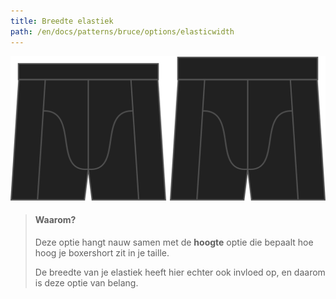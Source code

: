 ```yaml
---
title: Breedte elastiek
path: /en/docs/patterns/bruce/options/elasticwidth
---
```


![De optie voor breedte elastiek bij Bruce](./elasticwidth.svg)

> #### Waarom?
> 
> Deze optie hangt nauw samen met de **hoogte** optie die bepaalt hoe hoog je boxershort zit in je taille.
> 
> De breedte van je elastiek heeft hier echter ook invloed op, en daarom is deze optie van belang.